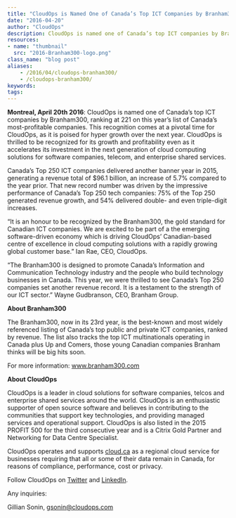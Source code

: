 ```yaml
---
title: "CloudOps is Named One of Canada’s Top ICT Companies by Branham300"
date: "2016-04-20"
author: "CloudOps"
description: CloudOps is named one of Canada’s top ICT companies by Branham300, ranking at 221 on this year’s list of Canada’s most-profitable companies.
resources:
- name: "thumbnail"
  src: "2016-Branham300-logo.png"
class_name: "blog post"
aliases:
    - /2016/04/cloudops-branham300/
    - /cloudops-branham300/
keywords:
tags:
---
```


<p><b>Montreal, April 20th 2016</b><span style="font-weight: 400;">: CloudOps is named one of Canada’s top ICT companies by Branham300, ranking at 221 on this year’s list of Canada’s most-profitable companies. This recognition comes at a pivotal time for CloudOps, as it is poised for hyper growth over the next year. </span><span style="font-weight: 400;">CloudOps is thrilled to be recognized for its growth and profitability even as it accelerates its investment in the next generation of cloud computing solutions for software companies, telecom, and enterprise shared services.</span></p>

<p><span style="font-weight: 400;">Canada’s Top 250 ICT companies delivered another banner year in 2015, generating a revenue total of $96.1 billion, an increase of 5.7% compared to the year prior. That new record number was driven by the impressive performance of Canada’s Top 250 tech companies: 75% of the Top 250 generated revenue growth, and 54% delivered double- and even triple-digit increases. &nbsp;</span></p>

<p><span style="font-weight: 400;">“It is an honour to be recognized by the Branham300, the gold standard for Canadian ICT companies. We are excited to be part of a the emerging software-driven economy which is driving CloudOps’ Canadian-based centre of excellence in cloud computing solutions with a rapidly growing global customer base.” Ian Rae, CEO, CloudOps.</span></p>

<p><span style="font-weight: 400;">“The Branham300 is designed to promote Canada’s Information and Communication Technology industry and the people who build technology businesses in Canada. This year, we were thrilled to see Canada’s Top 250 companies set another revenue record. It is a testament to the strength of our ICT sector.” Wayne Gudbranson, CEO, Branham Group. </span></p>

<p><b>About Branham300</b></p>

<p><span style="font-weight: 400;">The Branham300, now in its 23rd year, is the best-known and most widely referenced listing of Canada’s top public and private ICT companies, ranked by revenue. The list also tracks the top ICT multinationals operating in Canada plus Up and Comers, those young Canadian companies Branham thinks will be big hits soon.</span></p>

<p><span style="font-weight: 400;">For more information:</span> <a href="http://www.branham300.com/" target="_blank"><span style="font-weight: 400;">www.branham300.com</span></a></p>

<p><b>About CloudOps</b></p>

<p><span style="font-weight: 400;">CloudOps is a leader in cloud solutions for software companies, telcos and enterprise shared services around the world. CloudOps is an enthusiastic supporter of open source software and believes in contributing to the communities that support key technologies, and providing managed services and operational support. CloudOps is also listed in the 2015 PROFIT 500 for the third consecutive year and is a Citrix Gold Partner and Networking for Data Centre Specialist.</span></p>

<p><span style="font-weight: 400;">CloudOps operates and supports </span><a href="https://cloud.ca/" target="_blank"><span style="font-weight: 400;">cloud.ca</span></a><span style="font-weight: 400;"> as a regional cloud service for businesses requiring that all or some of their data remain in Canada, for reasons of compliance, performance, cost or privacy.</span></p>

<p>Follow CloudOps on <a href="https://twitter.com/CloudOps_" target="_blank">Twitter</a> and <a href="https://www.linkedin.com/company/cloudops" target="_blank">LinkedIn</a>.</p>

<p><span style="font-weight: 400;">Any inquiries:</span></p>

<p><span style="font-weight: 400;">Gillian Sonin,&nbsp;</span><a href="mailto:gsonin@cloudops.com"><span style="font-weight: 400;">gsonin@cloudops.com</span></a></p>